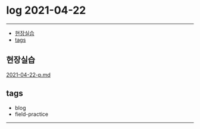 # log 2021-04-22

--------------------------

- [현장실습](#현장실습)
- [tags](#tags)


## 현장실습

[2021-04-22-p.md](./2021-04-22-p.md)


## tags
- blog
- field-practice

--------------------------

